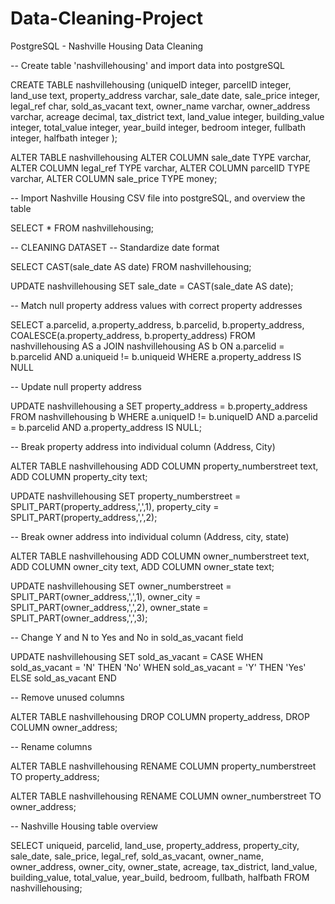 # Data-Cleaning-Project
PostgreSQL - Nashville Housing Data Cleaning

-- Create table 'nashvillehousing' and import data into postgreSQL

CREATE TABLE nashvillehousing (uniqueID integer, parcelID integer, land_use text, 
							   property_address varchar, sale_date date, sale_price integer,
							   legal_ref char, sold_as_vacant text, owner_name varchar,
							   owner_address varchar, acreage decimal, tax_district text,
							   land_value integer, building_value integer, total_value integer,
							   year_build integer, bedroom integer, fullbath integer, halfbath integer
							  );
	 
ALTER TABLE nashvillehousing
	ALTER COLUMN sale_date TYPE varchar,
	ALTER COLUMN legal_ref TYPE varchar,
	ALTER COLUMN parcelID TYPE varchar,
	ALTER COLUMN sale_price TYPE money;

-- Import Nashville Housing CSV file into postgreSQL, and overview the table

SELECT * FROM nashvillehousing;

-- CLEANING DATASET
-- Standardize date format

SELECT CAST(sale_date AS date)
FROM nashvillehousing;

UPDATE nashvillehousing
SET sale_date = CAST(sale_date AS date);

-- Match null property address values with correct property addresses

SELECT a.parcelid, a.property_address, b.parcelid, b.property_address,
COALESCE(a.property_address, b.property_address)
FROM nashvillehousing AS a
JOIN nashvillehousing AS b
	ON a.parcelid = b.parcelid
	AND a.uniqueid != b.uniqueid
WHERE a.property_address IS NULL

-- Update null property address

UPDATE nashvillehousing a
SET property_address = b.property_address
FROM nashvillehousing b
WHERE a.uniqueID != b.uniqueID
AND a.parcelid = b.parcelid
AND a.property_address IS NULL;

-- Break property address into individual column (Address, City)

ALTER TABLE nashvillehousing
ADD COLUMN property_numberstreet text,
ADD COLUMN property_city text;

UPDATE nashvillehousing 
SET property_numberstreet = SPLIT_PART(property_address,',',1),
property_city = SPLIT_PART(property_address,',',2);

-- Break owner address into individual column (Address, city, state)

ALTER TABLE nashvillehousing
ADD COLUMN owner_numberstreet text,
ADD COLUMN owner_city text,
ADD COLUMN owner_state text;

UPDATE nashvillehousing
SET owner_numberstreet = SPLIT_PART(owner_address,',',1),
owner_city = SPLIT_PART(owner_address,',',2),
owner_state = SPLIT_PART(owner_address,',',3);

-- Change Y and N to Yes and No in sold_as_vacant field

UPDATE nashvillehousing
SET sold_as_vacant =
CASE 
	WHEN sold_as_vacant = 'N' THEN 'No'
	WHEN sold_as_vacant = 'Y' THEN 'Yes'
	ELSE sold_as_vacant
END 

-- Remove unused columns

ALTER TABLE nashvillehousing
DROP COLUMN property_address, 
DROP COLUMN owner_address;

-- Rename columns

ALTER TABLE nashvillehousing
RENAME COLUMN property_numberstreet TO property_address;

ALTER TABLE nashvillehousing
RENAME COLUMN owner_numberstreet TO owner_address;

-- Nashville Housing table overview

SELECT uniqueid, parcelid, land_use, property_address, property_city, sale_date, sale_price,
legal_ref, sold_as_vacant, owner_name, owner_address, owner_city, owner_state, acreage,
tax_district, land_value, building_value, total_value, year_build, bedroom, fullbath, halfbath
FROM nashvillehousing;

